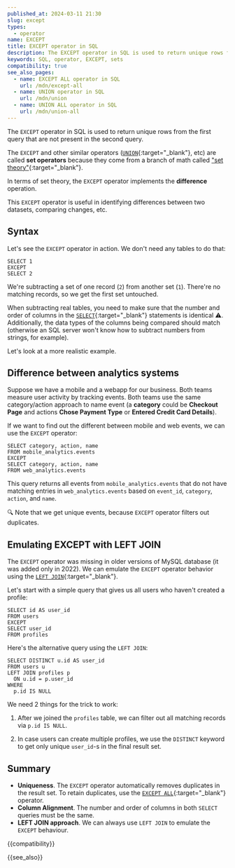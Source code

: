 ```yaml
---
published_at: 2024-03-11 21:30
slug: except
types:
  - operator
name: EXCEPT
title: EXCEPT operator in SQL
description: The EXCEPT operator in SQL is used to return unique rows from the first query that are not present in the result set of the second query.
keywords: SQL, operator, EXCEPT, sets
compatibility: true
see_also_pages:
  - name: EXCEPT ALL operator in SQL
    url: /mdn/except-all
  - name: UNION operator in SQL
    url: /mdn/union
  - name: UNION ALL operator in SQL
    url: /mdn/union-all
---
```


The `EXCEPT` operator in SQL is used to return unique rows from the first query that are not present in the second query.

The `EXCEPT` and other similar operators ([`UNION`](/mdn/union){:target="_blank"}, etc) are called **set operators** because they come from a branch of math called ["set theory"](https://en.wikipedia.org/wiki/Set_(mathematics)#Basic_operations){:target="_blank"}.

In terms of set theory, the `EXCEPT` operator implements the **difference** operation.

This `EXCEPT` operator is useful in identifying differences between two datasets, comparing changes, etc.

## Syntax

Let's see the `EXCEPT` operator in action. We don't need any tables to do that:

~~~pgsql
SELECT 1
EXCEPT
SELECT 2
~~~

We're subtracting a set of one record (`2`) from another set (`1`). There're no matching records, so we get the first set untouched.

When subtracting real tables, you need to make sure that the number and order of columns in the [`SELECT`](/mdn/select){:target="_blank"} statements is identical :warning:. Additionally, the data types of the columns being compared should match (otherwise an SQL server won't know how to subtract numbers from strings, for example).

Let's look at a more realistic example.

## Difference between analytics systems

Suppose we have a mobile and a webapp for our business. Both teams measure user activity by tracking events. Both teams use the same category/action approach to name event (a **category** could be **Checkout Page** and actions **Chose Payment Type** or **Entered Credit Card Details**).

If we want to find out the different between mobile and web events, we can use the `EXCEPT` operator:

~~~pgsql
SELECT category, action, name
FROM mobile_analytics.events
EXCEPT
SELECT category, action, name
FROM web_analytics.events
~~~

This query returns all events from `mobile_analytics.events` that do not have matching entries in `web_analytics.events` based on `event_id`, `category`, `action`, and `name`.

:mag: Note that we get unique events, because `EXCEPT` operator filters out duplicates.

## Emulating EXCEPT with LEFT JOIN

The `EXCEPT` operator was missing in older versions of MySQL database (it was added only in 2022). We can emulate the `EXCEPT` operator behavior using the [`LEFT JOIN`](/mdn/left-join){:target="_blank"}.

Let's start with a simple query that gives us all users who haven't created a profile:

~~~pgsql
SELECT id AS user_id
FROM users
EXCEPT
SELECT user_id
FROM profiles
~~~

Here's the alternative query using the `LEFT JOIN`:

~~~pgsql
SELECT DISTINCT u.id AS user_id
FROM users u
LEFT JOIN profiles p
  ON u.id = p.user_id
WHERE
  p.id IS NULL
~~~

We need 2 things for the trick to work:

1. After we joined the `profiles` table, we can filter out all matching records via `p.id IS NULL`.

2. In case users can create multiple profiles, we use the `DISTINCT` keyword to get only unique `user_id`-s in the final result set.

## Summary

- **Uniqueness**. The `EXCEPT` operator automatically removes duplicates in the result set. To retain duplicates, use the [`EXCEPT ALL`](/mdn/except-all){:target="_blank"} operator.
- **Column Alignment**. The number and order of columns in both `SELECT` queries must be the same.
- **LEFT JOIN approach**. We can always use `LEFT JOIN` to emulate the `EXCEPT` behaviour.

{{compatibility}}

{{see_also}}
